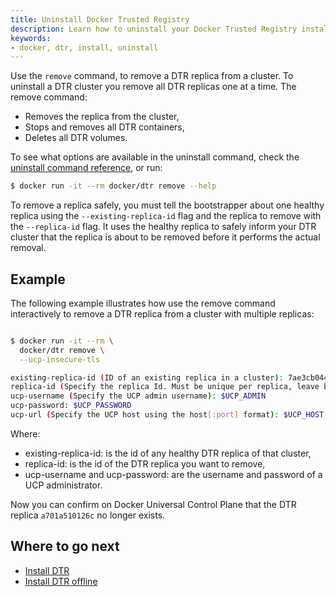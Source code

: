 ```yaml
---
title: Uninstall Docker Trusted Registry
description: Learn how to uninstall your Docker Trusted Registry installation.
keywords:
- docker, dtr, install, uninstall
---
```


Use the `remove` command, to remove a DTR replica from a cluster.
To uninstall a DTR cluster you remove all DTR replicas one at a time.
The remove command:

* Removes the replica from the cluster,
* Stops and removes all DTR containers,
* Deletes all DTR volumes.

To see what options are available in the uninstall command, check the
[uninstall command reference](../../reference/cli/remove.md), or run:

```bash
$ docker run -it --rm docker/dtr remove --help
```

To remove a replica safely, you must tell the bootstrapper about one healthy replica
using the `--existing-replica-id` flag and the replica to remove with the
`--replica-id` flag. It uses the healthy replica to safely inform your DTR cluster
that the replica is about to be removed before it performs the actual removal.

## Example

The following example illustrates how use the remove command interactively to
remove a DTR replica from a cluster with multiple replicas:

```bash

$ docker run -it --rm \
  docker/dtr remove \
  --ucp-insecure-tls

existing-replica-id (ID of an existing replica in a cluster): 7ae3cb044b70
replica-id (Specify the replica Id. Must be unique per replica, leave blank for random): a701a510126c
ucp-username (Specify the UCP admin username): $UCP_ADMIN
ucp-password: $UCP_PASSWORD
ucp-url (Specify the UCP host using the host[:port] format): $UCP_HOST
```

Where:

* existing-replica-id: is the id of any healthy DTR replica of that cluster,
* replica-id: is the id of the DTR replica you want to remove,
* ucp-username and ucp-password: are the username and password of a UCP administrator.


Now you can confirm on Docker Universal Control Plane that the DTR replica
`a701a510126c` no longer exists.


## Where to go next

* [Install DTR](index.md)
* [Install DTR offline](install-offline.md)
